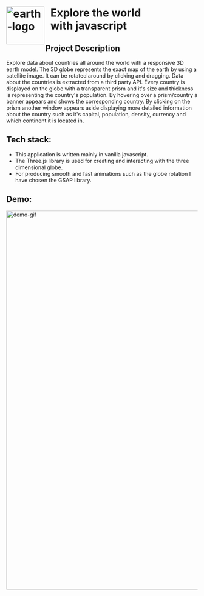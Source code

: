 
<h1><img src="https://user-images.githubusercontent.com/74594156/163781965-5c00e29c-55a7-4e6b-95cc-ebdaf1849f1e.png" align="left" alt="earth-logo" width="100">&nbsp; Explore the world<br />&nbsp; with javascript</h1> 

## Project Description

Explore data about countries all around the world with a responsive 3D earth model. The 3D globe represents the exact map of the earth by using a satellite image. It can be rotated around by clicking and dragging. Data about the countries is extracted from a third party API. Every country is displayed on the globe with a transparent prism and it's size and thickness is representing the country's population. By hovering over a prism/country a banner appears and shows the corresponding country. By clicking on the prism another window appears aside displaying more detailed information about the country such as it's capital, population, density, currency and which continent it is located in.

## Tech stack:

- This application is written mainly in vanilla javascript. 
- The Three.js library is used for creating and interacting with the three dimensional globe. 
- For producing smooth and fast animations such as the globe rotation I have chosen the GSAP library.  

## Demo: 

<img src="https://user-images.githubusercontent.com/74594156/163781105-88d66b25-8687-4adc-b4a6-98149e1bcf6b.gif" width="1000" alt="demo-gif">




